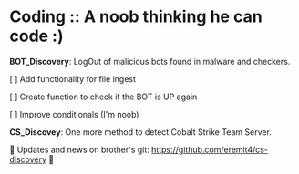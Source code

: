 # Coding :: A noob thinking he can code :)  

**BOT_Discovery**: LogOut of malicious bots found in malware and checkers.  

  [ ] Add functionality for file ingest  
  
  [ ] Create function to check if the BOT is UP again  
  
  [ ] Improve conditionals (I'm noob)  
  
**CS_Discovey**: One more method to detect Cobalt Strike Team Server.  

:rocket: Updates and news on brother's git: https://github.com/eremit4/cs-discovery :rocket:
